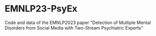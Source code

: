 # EMNLP23-PsyEx
Code and data of the EMNLP2023 paper "Detection of Multiple Mental Disorders from Social Media with Two-Stream Psychiatric Experts"
